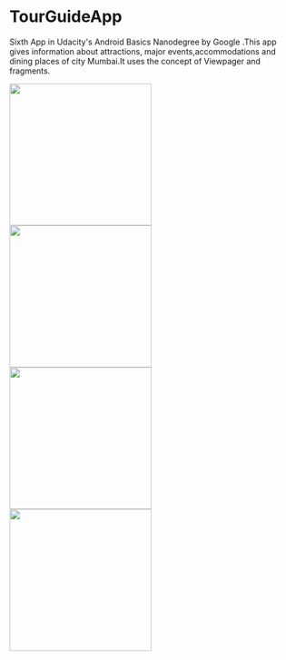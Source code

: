 # TourGuideApp
Sixth App in Udacity's Android Basics Nanodegree by Google .This app gives information about attractions, major events,accommodations and dining places of city Mumbai.It uses the concept of Viewpager and fragments.



<img src="https://user-images.githubusercontent.com/29801319/44382815-21473f80-a534-11e8-9970-0ddf380f2bb8.png" width="250" heigth="400" align="left">



<img src="https://user-images.githubusercontent.com/29801319/44382818-21dfd600-a534-11e8-97fe-940bcc41e7cf.png" width="250" heigth="400" align="left">


<img src="https://user-images.githubusercontent.com/29801319/44382819-22786c80-a534-11e8-8f65-82d2ac92da6d.png" width="250" heigth="400" align="left">



<img src="https://user-images.githubusercontent.com/29801319/44382821-22786c80-a534-11e8-8a9f-f1a03362fbb5.png" width="250" heigth="400" align="left">
